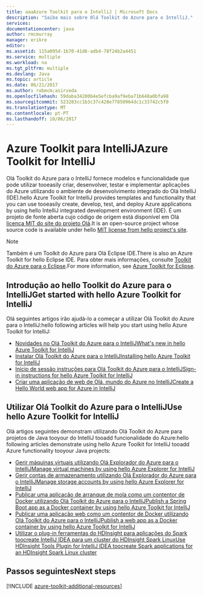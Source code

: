 ```yaml
---
title: aaaAzure Toolkit para o IntelliJ | Microsoft Docs
description: "Saiba mais sobre Olá Toolkit do Azure para o IntelliJ."
services: 
documentationcenter: java
author: rmcmurray
manager: erikre
editor: 
ms.assetid: 115a095d-1b70-41d6-adb4-78f24b2a4451
ms.service: multiple
ms.workload: na
ms.tgt_pltfrm: multiple
ms.devlang: Java
ms.topic: article
ms.date: 06/21/2017
ms.author: robmcm;asirveda
ms.openlocfilehash: 59daba34200b4e5efcba9af9eba71b648a0bfa98
ms.sourcegitcommit: 523283cc1b3c37c428e77850964dc1c33742c5f0
ms.translationtype: MT
ms.contentlocale: pt-PT
ms.lasthandoff: 10/06/2017
---
```

# <a name="azure-toolkit-for-intellij"></a><span data-ttu-id="9c5c1-103">Azure Toolkit para IntelliJ</span><span class="sxs-lookup"><span data-stu-id="9c5c1-103">Azure Toolkit for IntelliJ</span></span>
<span data-ttu-id="9c5c1-104">Olá Toolkit do Azure para o IntelliJ fornece modelos e funcionalidade que pode utilizar tooeasily criar, desenvolver, testar e implementar aplicações do Azure utilizando o ambiente de desenvolvimento integrado do Olá IntelliJ (IDE).</span><span class="sxs-lookup"><span data-stu-id="9c5c1-104">hello Azure Toolkit for IntelliJ provides templates and functionality that you can use tooeasily create, develop, test, and deploy Azure applications by using hello IntelliJ integrated development environment (IDE).</span></span> <span data-ttu-id="9c5c1-105">É um projeto de fonte aberta cujo código de origem está disponível em Olá [licença MIT do site do projeto Olá](https://github.com/microsoft/azure-tools-for-java).</span><span class="sxs-lookup"><span data-stu-id="9c5c1-105">It is an open-source project whose source code is available under hello [MIT license from hello project's site](https://github.com/microsoft/azure-tools-for-java).</span></span>

> [!NOTE]
> <span data-ttu-id="9c5c1-106">Também é um Toolkit do Azure para Olá Eclipse IDE.</span><span class="sxs-lookup"><span data-stu-id="9c5c1-106">There is also an Azure Toolkit for hello Eclipse IDE.</span></span> <span data-ttu-id="9c5c1-107">Para obter mais informações, consulte [Toolkit do Azure para o Eclipse](azure-toolkit-for-eclipse.md).</span><span class="sxs-lookup"><span data-stu-id="9c5c1-107">For more information, see [Azure Toolkit for Eclipse](azure-toolkit-for-eclipse.md).</span></span>
> 
> 

## <a name="get-started-with-hello-azure-toolkit-for-intellij"></a><span data-ttu-id="9c5c1-108">Introdução ao hello Toolkit do Azure para o IntelliJ</span><span class="sxs-lookup"><span data-stu-id="9c5c1-108">Get started with hello Azure Toolkit for IntelliJ</span></span>
<span data-ttu-id="9c5c1-109">Olá seguintes artigos irão ajudá-lo a começar a utilizar Olá Toolkit do Azure para o IntelliJ:</span><span class="sxs-lookup"><span data-stu-id="9c5c1-109">hello following articles will help you start using hello Azure Toolkit for IntelliJ:</span></span>

* [<span data-ttu-id="9c5c1-110">Novidades no Olá Toolkit do Azure para o IntelliJ</span><span class="sxs-lookup"><span data-stu-id="9c5c1-110">What's new in hello Azure Toolkit for IntelliJ</span></span>](azure-toolkit-for-intellij-whats-new.md)
* [<span data-ttu-id="9c5c1-111">Instalar Olá Toolkit do Azure para o IntelliJ</span><span class="sxs-lookup"><span data-stu-id="9c5c1-111">Installing hello Azure Toolkit for IntelliJ</span></span>](azure-toolkit-for-intellij-installation.md)
* [<span data-ttu-id="9c5c1-112">Início de sessão instruções para Olá Toolkit do Azure para o IntelliJ</span><span class="sxs-lookup"><span data-stu-id="9c5c1-112">Sign-in instructions for hello Azure Toolkit for IntelliJ</span></span>](azure-toolkit-for-intellij-sign-in-instructions.md)
* [<span data-ttu-id="9c5c1-113">Criar uma aplicação de web de Olá, mundo do Azure no IntelliJ</span><span class="sxs-lookup"><span data-stu-id="9c5c1-113">Create a Hello World web app for Azure in IntelliJ</span></span>](app-service-web/app-service-web-intellij-create-hello-world-web-app.md)

## <a name="use-hello-azure-toolkit-for-intellij"></a><span data-ttu-id="9c5c1-114">Utilizar Olá Toolkit do Azure para o IntelliJ</span><span class="sxs-lookup"><span data-stu-id="9c5c1-114">Use hello Azure Toolkit for IntelliJ</span></span>
<span data-ttu-id="9c5c1-115">Olá artigos seguintes demonstram utilizando Olá Toolkit do Azure para projetos de Java tooyour do IntelliJ tooadd funcionalidade do Azure:</span><span class="sxs-lookup"><span data-stu-id="9c5c1-115">hello following articles demonstrate using hello Azure Toolkit for IntelliJ tooadd Azure functionality tooyour Java projects:</span></span>

* [<span data-ttu-id="9c5c1-116">Gerir máquinas virtuais utilizando Olá Explorador do Azure para o IntelliJ</span><span class="sxs-lookup"><span data-stu-id="9c5c1-116">Manage virtual machines by using hello Azure Explorer for IntelliJ</span></span>](azure-toolkit-for-intellij-managing-storage-accounts-using-azure-explorer.md)
* [<span data-ttu-id="9c5c1-117">Gerir contas de armazenamento utilizando Olá Explorador do Azure para o IntelliJ</span><span class="sxs-lookup"><span data-stu-id="9c5c1-117">Manage storage accounts by using hello Azure Explorer for IntelliJ</span></span>](azure-toolkit-for-intellij-managing-virtual-machines-using-azure-explorer.md)
* [<span data-ttu-id="9c5c1-118">Publicar uma aplicação de arranque de mola como um contentor de Docker utilizando Olá Toolkit do Azure para o IntelliJ</span><span class="sxs-lookup"><span data-stu-id="9c5c1-118">Publish a Spring Boot app as a Docker container by using hello Azure Toolkit for IntelliJ</span></span>](azure-toolkit-for-intellij-publish-spring-boot-docker-app.md)
* [<span data-ttu-id="9c5c1-119">Publicar uma aplicação web como um contentor de Docker utilizando Olá Toolkit do Azure para o IntelliJ</span><span class="sxs-lookup"><span data-stu-id="9c5c1-119">Publish a web app as a Docker container by using hello Azure Toolkit for IntelliJ</span></span>](azure-toolkit-for-intellij-publish-as-docker-container.md)
* [<span data-ttu-id="9c5c1-120">Utilizar o plug-in ferramentas do HDInsight para aplicações do Spark toocreate IntelliJ IDEA para um cluster do HDInsight Spark Linux</span><span class="sxs-lookup"><span data-stu-id="9c5c1-120">Use HDInsight Tools Plugin for IntelliJ IDEA toocreate Spark applications for an HDInsight Spark Linux cluster</span></span>](hdinsight/hdinsight-apache-spark-intellij-tool-plugin.md)

## <a name="next-steps"></a><span data-ttu-id="9c5c1-121">Passos seguintes</span><span class="sxs-lookup"><span data-stu-id="9c5c1-121">Next steps</span></span>

[!INCLUDE [azure-toolkit-additional-resources](../includes/azure-toolkit-additional-resources.md)]

<!-- URL List -->

[Azure Java Developer Center]: https://azure.microsoft.com/develop/java/
[Java Tools for Visual Studio Team Services]: https://java.visualstudio.com/

<!-- Temporarily Deprecated URLs -->

<!-- [Debug a Java Web App on Azure in IntelliJ]: ./app-service-web/app-service-web-debug-java-web-app-in-intellij.md -->

